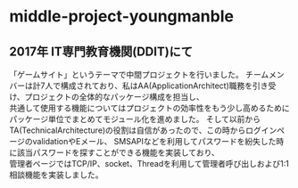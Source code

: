 # middle-project-youngmanble

## 2017年 IT専門教育機関(DDIT)にて
「ゲームサイト」というテーマで中間プロジェクトを行いました。
チームメンバーは計7人で構成されており、私はAA(ApplicationArchitect)職務を引き受け、プロジェクトの全体的なパッケージ構成を担当し、  
共通して使用する機能についてはプロジェクトの効率性をもう少し高めるためにパッケージ単位でまとめてモジュール化を進めました。 
そして以前からTA(TechnicalArchitecture)の役割は自信があったので、この時からログインページのvalidationやEメール、
SMSAPIなどを利用してパスワードを紛失した時に該当パスワードを探すことができる機能を実装しており、  
管理者ページではTCP/IP、socket、Threadを利用して管理者呼び出しおよび1:1相談機能を実装しました。
